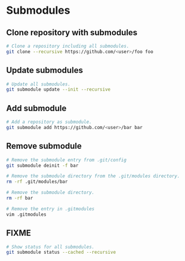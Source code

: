 
# Submodules

## Clone repository with submodules
```sh
# Clone a repository including all submodules.
git clone --recursive https://github.com/<user>/foo foo
```

## Update submodules
```sh
# Update all submodules.
git submodule update --init --recursive
```

## Add submodule
```sh
# Add a repository as submodule.
git submodule add https://github.com/<user>/bar bar
```

## Remove submodule
```sh
# Remove the submodule entry from .git/config
git submodule deinit -f bar

# Remove the submodule directory from the .git/modules directory.
rm -rf .git/modules/bar

# Remove the submodule directory.
rm -rf bar

# Remove the entry in .gitmodules
vim .gitmodules
```

## FIXME
```sh
# Show status for all submodules.
git submodule status --cached --recursive
```
